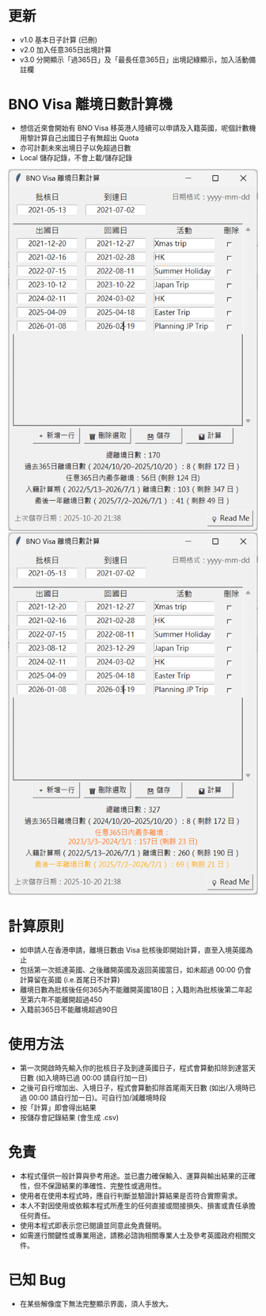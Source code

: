 # 更新
- v1.0 基本日子計算 (已刪)
- v2.0 加入任意365日出境計算
- v3.0 分開顯示「過365日」及「最長任意365日」出境記綠顯示，加入活動備註欄

# BNO Visa 離境日數計算機
- 想信近來會開始有 BNO Visa 移英港人陸續可以申請及入籍英國，呢個計數機用黎計算自己出國日子有無超出 Quota
- 亦可計劃未來出境日子以免超過日數
- Local 儲存記錄，不會上載/儲存記錄
  
![ScreenShotv3](screenshot/screenshot_v3_1.png) ![ScreenShotv3](screenshot/screenshot_v3_2.png)

# 計算原則
- 如申請人在香港申請，離境日數由 Visa 批核後即開始計算，直至入境英國為止
- 包括第一次抵達英國、之後離開英國及返回英國當日，如未超過 00:00 仍會計算留在英國 (i.e.首尾日不計算)
- 離境日數為批核後任何365內不能離開英國180日；入籍則為批核後第二年起至第六年不能離開超過450
- 入籍前365日不能離境超過90日

# 使用方法
- 第一次開啟時先輸入你的批核日子及到達英國日子，程式會算動扣除到達當天日數 (如入境時已過 00:00 請自行加一日)
- 之後可自行增加出、入境日子，程式會算動扣除首尾兩天日數 (如出/入境時已過 00:00 請自行加一日)。可自行加/減離境時段
- 按「計算」即會得出結果
- 按儲存會記錄結果 (會生成 .csv)

# 免責
- 本程式僅供一般計算與參考用途。並已盡力確保輸入、運算與輸出結果的正確性，但不保證結果的準確性、完整性或適用性。
- 使用者在使用本程式時，應自行判斷並驗證計算結果是否符合實際需求。
- 本人不對因使用或依賴本程式所產生的任何直接或間接損失、損害或責任承擔任何責任。
- 使用本程式即表示您已閱讀並同意此免責聲明。
- 如需進行關鍵性或專業用途，請務必諮詢相關專業人士及參考英國政府相關文件。

# 已知 Bug
- 在某些解像度下無法完整顯示界面，須人手放大。
